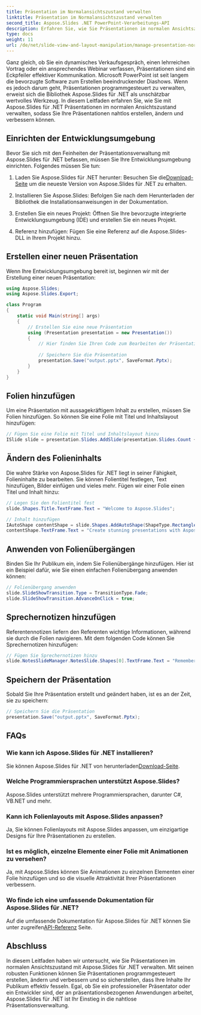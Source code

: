 ```yaml
---
title: Präsentation im Normalansichtszustand verwalten
linktitle: Präsentation im Normalansichtszustand verwalten
second_title: Aspose.Slides .NET PowerPoint-Verarbeitungs-API
description: Erfahren Sie, wie Sie Präsentationen im normalen Ansichtszustand mit Aspose.Slides für .NET verwalten. Erstellen, ändern und verbessern Sie Präsentationen programmgesteuert mit Schritt-für-Schritt-Anleitung und vollständigem Quellcode.
type: docs
weight: 11
url: /de/net/slide-view-and-layout-manipulation/manage-presentation-normal-view-state/
---
```


Ganz gleich, ob Sie ein dynamisches Verkaufsgespräch, einen lehrreichen Vortrag oder ein ansprechendes Webinar verfassen, Präsentationen sind ein Eckpfeiler effektiver Kommunikation. Microsoft PowerPoint ist seit langem die bevorzugte Software zum Erstellen beeindruckender Diashows. Wenn es jedoch darum geht, Präsentationen programmgesteuert zu verwalten, erweist sich die Bibliothek Aspose.Slides für .NET als unschätzbar wertvolles Werkzeug. In diesem Leitfaden erfahren Sie, wie Sie mit Aspose.Slides für .NET Präsentationen im normalen Ansichtszustand verwalten, sodass Sie Ihre Präsentationen nahtlos erstellen, ändern und verbessern können.

   
## Einrichten der Entwicklungsumgebung

Bevor Sie sich mit den Feinheiten der Präsentationsverwaltung mit Aspose.Slides für .NET befassen, müssen Sie Ihre Entwicklungsumgebung einrichten. Folgendes müssen Sie tun:

1.  Laden Sie Aspose.Slides für .NET herunter: Besuchen Sie die[Download-Seite](https://releases.aspose.com/slides/net/) um die neueste Version von Aspose.Slides für .NET zu erhalten.

2. Installieren Sie Aspose.Slides: Befolgen Sie nach dem Herunterladen der Bibliothek die Installationsanweisungen in der Dokumentation.

3. Erstellen Sie ein neues Projekt: Öffnen Sie Ihre bevorzugte integrierte Entwicklungsumgebung (IDE) und erstellen Sie ein neues Projekt.

4. Referenz hinzufügen: Fügen Sie eine Referenz auf die Aspose.Slides-DLL in Ihrem Projekt hinzu.

## Erstellen einer neuen Präsentation

Wenn Ihre Entwicklungsumgebung bereit ist, beginnen wir mit der Erstellung einer neuen Präsentation:

```csharp
using Aspose.Slides;
using Aspose.Slides.Export;

class Program
{
    static void Main(string[] args)
    {
        // Erstellen Sie eine neue Präsentation
        using (Presentation presentation = new Presentation())
        {
            // Hier finden Sie Ihren Code zum Bearbeiten der Präsentation
            
            // Speichern Sie die Präsentation
            presentation.Save("output.pptx", SaveFormat.Pptx);
        }
    }
}
```

## Folien hinzufügen

Um eine Präsentation mit aussagekräftigem Inhalt zu erstellen, müssen Sie Folien hinzufügen. So können Sie eine Folie mit Titel und Inhaltslayout hinzufügen:

```csharp
// Fügen Sie eine Folie mit Titel und Inhaltslayout hinzu
ISlide slide = presentation.Slides.AddSlide(presentation.Slides.Count + 1, presentation.SlideMaster.CustomLayouts[LayoutType.TitleAndObject]);
```

## Ändern des Folieninhalts

Die wahre Stärke von Aspose.Slides für .NET liegt in seiner Fähigkeit, Folieninhalte zu bearbeiten. Sie können Folientitel festlegen, Text hinzufügen, Bilder einfügen und vieles mehr. Fügen wir einer Folie einen Titel und Inhalt hinzu:

```csharp
// Legen Sie den Folientitel fest
slide.Shapes.Title.TextFrame.Text = "Welcome to Aspose.Slides";

// Inhalt hinzufügen
IAutoShape contentShape = slide.Shapes.AddAutoShape(ShapeType.Rectangle, 50, 100, 600, 300);
contentShape.TextFrame.Text = "Create stunning presentations with Aspose.Slides!";
```

## Anwenden von Folienübergängen

Binden Sie Ihr Publikum ein, indem Sie Folienübergänge hinzufügen. Hier ist ein Beispiel dafür, wie Sie einen einfachen Folienübergang anwenden können:

```csharp
// Folienübergang anwenden
slide.SlideShowTransition.Type = TransitionType.Fade;
slide.SlideShowTransition.AdvanceOnClick = true;
```

## Sprechernotizen hinzufügen

Referentennotizen liefern den Referenten wichtige Informationen, während sie durch die Folien navigieren. Mit dem folgenden Code können Sie Sprechernotizen hinzufügen:

```csharp
// Fügen Sie Sprechernotizen hinzu
slide.NotesSlideManager.NotesSlide.Shapes[0].TextFrame.Text = "Remember to explain the benefits of Aspose.Slides!";
```

## Speichern der Präsentation

Sobald Sie Ihre Präsentation erstellt und geändert haben, ist es an der Zeit, sie zu speichern:

```csharp
// Speichern Sie die Präsentation
presentation.Save("output.pptx", SaveFormat.Pptx);
```

## FAQs

### Wie kann ich Aspose.Slides für .NET installieren?

 Sie können Aspose.Slides für .NET von herunterladen[Download-Seite](https://releases.aspose.com/slides/net/).

### Welche Programmiersprachen unterstützt Aspose.Slides?

Aspose.Slides unterstützt mehrere Programmiersprachen, darunter C#, VB.NET und mehr.

### Kann ich Folienlayouts mit Aspose.Slides anpassen?

Ja, Sie können Folienlayouts mit Aspose.Slides anpassen, um einzigartige Designs für Ihre Präsentationen zu erstellen.

### Ist es möglich, einzelne Elemente einer Folie mit Animationen zu versehen?

Ja, mit Aspose.Slides können Sie Animationen zu einzelnen Elementen einer Folie hinzufügen und so die visuelle Attraktivität Ihrer Präsentationen verbessern.

### Wo finde ich eine umfassende Dokumentation für Aspose.Slides für .NET?

 Auf die umfassende Dokumentation für Aspose.Slides für .NET können Sie unter zugreifen[API-Referenz](https://reference.aspose.com/slides/net/) Seite.

## Abschluss
In diesem Leitfaden haben wir untersucht, wie Sie Präsentationen im normalen Ansichtszustand mit Aspose.Slides für .NET verwalten. Mit seinen robusten Funktionen können Sie Präsentationen programmgesteuert erstellen, ändern und verbessern und so sicherstellen, dass Ihre Inhalte Ihr Publikum effektiv fesseln. Egal, ob Sie ein professioneller Präsentator oder ein Entwickler sind, der an präsentationsbezogenen Anwendungen arbeitet, Aspose.Slides für .NET ist Ihr Einstieg in die nahtlose Präsentationsverwaltung.
